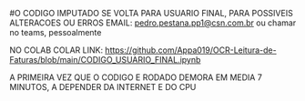 #O CODIGO IMPUTADO SE VOLTA PARA USUARIO FINAL, PARA POSSIVEIS ALTERACOES OU ERROS EMAIL: pedro.pestana.pp1@csn.com.br ou chamar no teams, pessoalmente

NO COLAB COLAR LINK: https://github.com/Appa019/OCR-Leitura-de-Faturas/blob/main/CODIGO_USUARIO_FINAL.ipynb

A PRIMEIRA VEZ QUE O CODIGO E RODADO DEMORA EM MEDIA 7 MINUTOS, A DEPENDER DA INTERNET E DO CPU
